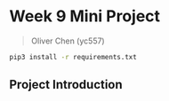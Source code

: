 # Week 9 Mini Project
> Oliver Chen (yc557)

```bash
pip3 install -r requirements.txt
```

## Project Introduction
